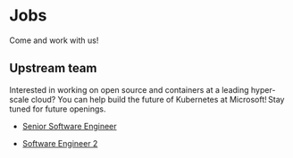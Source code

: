 # Jobs

Come and work with us!

## Upstream team

Interested in working on open source and containers at a leading hyper-scale cloud? You can help build the future of Kubernetes at Microsoft! Stay tuned for future
openings.

- [Senior Software Engineer](https://careers.microsoft.com/us/en/job/1501501)

- [Software Engineer 2](https://careers.microsoft.com/us/en/job/1500912)

